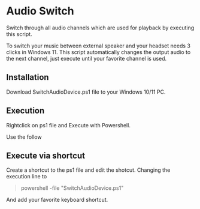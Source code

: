 # Audio Switch
Switch through all audio channels which are used for playback by executing this script.

To switch your music between external speaker and your headset needs 3 clicks in Windows 11. 
This script automatically changes the output audio to the next channel, just execute until 
your favorite channel is used. 

## Installation

Download SwitchAudioDevice.ps1 file to your Windows 10/11 PC.

## Execution

Rightclick  on ps1 file and Execute with Powershell. 

Use the follow

## Execute via shortcut

Create a shortcut to the ps1 file and edit the shotcut. Changing the execution line to 
> powershell -file "SwitchAudioDevice.ps1"

And add your favorite keyboard shortcut. 